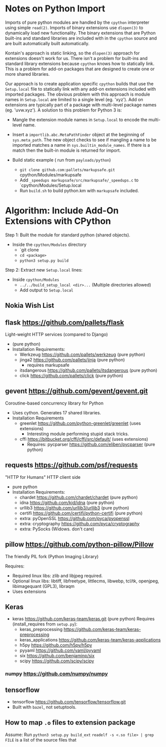 
# Notes on Python Import

Imports of pure python modules are handled by the `cpython` interpreter using simple `read(2)`. Imports of binary extensions use `dlopen(3)` to dynamically load new functionality. The binary extensions that are Python built-ins and standard libraries are included with in the `cpython` source and are built automatically built automatically.

Kontain's approach is static linking, so the `dlopen(3)` approach for extensions doesn't work for us. There isn't a problem for built-ins and standard library extensions because `cpython` knows how to statically link. This is a problem for add-on packages that are designed to create one or more shared libraries.

Our approach is to create application specific `cpython` builds that use the `Setup.local` file to statically link with any add-on extensions included with imported packages. The obvious problem with this approach is module names in `Setup.local` are limited to a single level (eg. 'xyz'). Add on extensions are typically part of a package with multi-level package names (eg. 'uvw.xyz'). A solution to this problem for Python 3 is:

* Mangle the extension module names in `Setup.local` to encode the multi-level name.
* Insert a `importlib.abc.MetaPathFinder` object at the beginning of `sys.meta_path`. The new object checks to see if mangling a name to be imported matches a name in `sys.builtin_module_names`. If there is a match then the built-in module is returned for import.

* Build static example ( run from `payloads/python`)
  * `git clone github.com:pallets/markupsafe.git` cpython/Modules/markupsafe
  * Add `_speedups markupsafe/src/markupsafe/_speedups.c` to `cpython/Modules/Setup.local 
  * Run `build.sh` to build python.km with `markupsafe` included.

# Algorithm: Include Add-On Extensions with CPython

Step 1: Built the module for standard python (shared objects).
* Inside the `cpython/Modules` directory
  * `git clone <git-path>
  * `cd <package>`
  * `python3 setup.py build`

Step 2: Extract new `Setup.local` lines:
* Inside `cpython/Modules`
  * `../../build_setup_local <dir>...` (Multiple directories allowed)
  * Add output to `Setup.local`
  

## Nokia Wish List

## flask https://github.com/pallets/flask

Light-weight HTTP services (compared to Django)

* (pure python)
* Installation Requirements:
  * Werkzeug https://github.com/pallets/werkzeug (pure python)
  * jinga2 https://github.com/pallets/jinja  (pure python)
    * requires markupsafe
  * itsdangerous https://github.com/pallets/itsdangerous (pure python)
  * click https://github.com/pallets/click (pure python)

## gevent https://github.com/gevent/gevent.git

Coroutine-based concurrency library for Python

* Uses cython. Generates 17 shared libraries.
* Installation Requirements
  * greenlet https://github.com/python-greenlet/greenlet  (uses extensions)
    * Interesting module performing stupid stack tricks.
  * cffi https://bitbucket.org/cffi/cffi/src/default/ (uses extensions)
    * Requires: pycparser https://github.com/eliben/pycparser (pure python)

## requests https://github.com/psf/requests

"HTTP for Humans" HTTP client side

* pure python
* Installation Requirements:
  * chardet https://github.com/chardet/chardet (pure python)
  * idna https://github.com/kjd/idna (pure python)
  * urllib3 https://github.com/urllib3/urllib3 (pure python)
  * certifi https://github.com/certifi/python-certifi (pure python)
  * extra: pyOpenSSL https://github.com/pyca/pyopenssl
  * extra: cryptography https://github.com/pyca/cryptography
  * extra: PySocks (Widows. don't care)

## pillow https://github.com/python-pillow/Pillow

The friendly PIL fork (Python Imaging Library)

Requires:

* Required linux libs: zlib and libjpeg required.
* Optional linux libs: libtiff, libfreetype, littlecms, libwebp, tcl/tk, openjpeg, libimagequant (GPL3), libraqm
* Uses extensions

## Keras
* keras https://github.com/keras-team/keras.git (pure python)
Requires (install_requires from `setup.py`):
  * keras_preprocessing https://github.com/keras-team/keras-preprocessing
  * keras_applications  https://github.com/keras-team/keras-applications
  * h5py https://github.com/h5py/h5py
  * pyyaml https://github.com/yaml/pyyaml
  * six https://github.com/benjaminp/six
  * scipy https://github.com/scipy/scipy

### numpy https://github.com/numpy/numpy


## tensorflow
* tensorflow https://github.com/tensorflow/tensorflow.git
* Built with `bazel`, not setuptools.

## How to map `.o` files to extension package
Assume: Run `python3 setup.py build_ext`
`readelf -s <.so file> | grep FILE` is a list of the source files that 